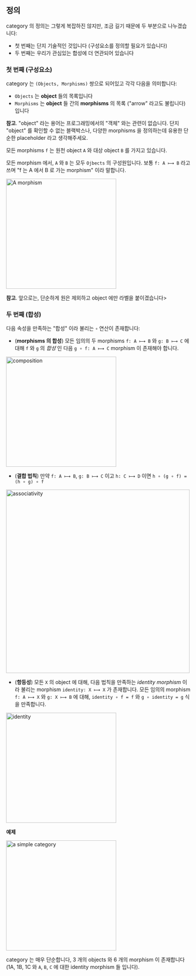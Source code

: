 ## 정의

category 의 정의는 그렇게 복잡하진 않지만, 조금 길기 때문에 두 부분으로 나누겠습니다:

- 첫 번째는 단지 기술적인 것입니다 (구성요소를 정의할 필요가 있습니다)
- 두 번째는 우리가 관심있는 합성에 더 연관되어 있습니다

### 첫 번째 (구성요소)

category 는 `(Objects, Morphisms)` 쌍으로 되어있고 각각 다음을 의미합니다:

- `Objects` 는 **object** 들의 목록입니다
- `Morphisms` 는 **object** 들 간의 **morphisms** 의 목록 ("arrow" 라고도 불립니다) 입니다

**참고**. "object" 라는 용어는 프로그래밍에서의 "객체" 와는 관련이 없습니다. 단지 "object" 를 확인할 수 없는 블랙박스나, 다양한 morphisms 을 정의하는데 유용한 단순한 placeholder 라고 생각해주세요.

모든 morphisms `f` 는 원천 object `A` 와 대상 object `B` 를 가지고 있습니다.

모든 morphism 에서, `A` 와 `B` 는 모두 `Ojbects` 의 구성원입니다. 보통 `f: A ⟼ B` 라고 쓰며 "f 는 A 에서 B 로 가는 morphism" 이라 말합니다.

<img src="../images/morphism.png" width="300" alt="A morphism" />

**참고**. 앞으로는, 단순하게 원은 제외하고 object 에만 라벨을 붙이겠습니다>

### 두 번째 (합성)

다음 속성을 만족하는 "합성" 이라 불리는 `∘` 연산이 존재합니다:

- (**morphisms 의 합성**) 모든 임의의 두 morphisms `f: A ⟼ B` 와 `g: B ⟼ C` 에 대해 `f` 와 `g` 의 _합성_ 인 다음 `g ∘ f: A ⟼ C` morphism 이 존재해야 합니다.
 
<img src="../images/composition.png" width="300" alt="composition" />

- (**결합 법칙**) 만약 `f: A ⟼ B`, `g: B ⟼ C` 이고 `h: C ⟼ D` 이면 `h ∘ (g ∘ f) = (h ∘ g) ∘ f`

<img src="../images/associativity.png" width="500" alt="associativity" />

- (**항등성**) 모든 `X` 의 object 에 대해, 다음 법칙을 만족하는 _identity morphism_ 이라 불리는 morphism `identity: X ⟼ X` 가 존재합니다. 모든 임의의 morphism `f: A ⟼ X` 와 `g: X ⟼ B` 에 대해, `identity ∘ f = f` 와 `g ∘ identity = g` 식을 만족합니다.
 
<img src="../images/identity.png" width="300" alt="identity" />

**예제**

<img src="../images/category.png" width="300" alt="a simple category" />

category 는 매우 단순합니다, 3 개의 objects 와 6 개의 morphism 이 존재합니다 (1A, 1B, 1C 와  `A`, `B`, `C` 에 대한 identity morphism 들 입니다).
